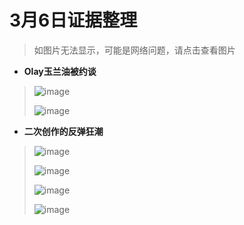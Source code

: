 # 3月6日证据整理
>如图片无法显示，可能是网络问题，请点击查看图片
+ **Olay玉兰油被约谈**
> ![image](https://github.com/Feb27HistoryMoment/XiaoZhanGate/blob/master/evidence0306/1.JPG)
>
> ![image](https://github.com/Feb27HistoryMoment/XiaoZhanGate/blob/master/evidence0306/2.JPG)

+ **二次创作的反弹狂潮**
> ![image](https://github.com/Feb27HistoryMoment/XiaoZhanGate/blob/master/evidence0306/3.JPG)
>
> ![image](https://github.com/Feb27HistoryMoment/XiaoZhanGate/blob/master/evidence0306/4.JPG)
>
> ![image](https://github.com/Feb27HistoryMoment/XiaoZhanGate/blob/master/evidence0306/5.JPG)
>
> ![image](https://github.com/Feb27HistoryMoment/XiaoZhanGate/blob/master/evidence0306/6.JPG)
